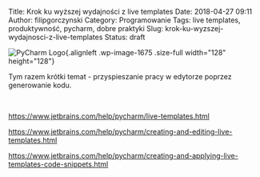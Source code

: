 Title: Krok ku wyższej wydajności z live templates
Date: 2018-04-27 09:11
Author: filipgorczynski
Category: Programowanie
Tags: live templates, produktywność, pycharm, dobre praktyki
Slug: krok-ku-wyzszej-wydajnosci-z-live-templates
Status: draft

![PyCharm Logo](https://filipgorczynski.files.wordpress.com/2018/03/pycharm_logo.png){.alignleft .wp-image-1675 .size-full width="128" height="128"}

Tym razem krótki temat - przyspieszanie pracy w edytorze poprzez generowanie kodu.

 

https://www.jetbrains.com/help/pycharm/live-templates.html

https://www.jetbrains.com/help/pycharm/creating-and-editing-live-templates.html

https://www.jetbrains.com/help/pycharm/creating-and-applying-live-templates-code-snippets.html
